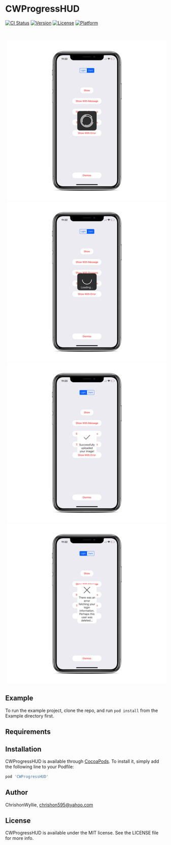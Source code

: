 # CWProgressHUD

[![CI Status](http://img.shields.io/travis/ChrishonWyllie/CWProgressHUD.svg?style=flat)](https://travis-ci.org/ChrishonWyllie/CWProgressHUD)
[![Version](https://img.shields.io/cocoapods/v/CWProgressHUD.svg?style=flat)](http://cocoapods.org/pods/CWProgressHUD)
[![License](https://img.shields.io/cocoapods/l/CWProgressHUD.svg?style=flat)](http://cocoapods.org/pods/CWProgressHUD)
[![Platform](https://img.shields.io/cocoapods/p/CWProgressHUD.svg?style=flat)](http://cocoapods.org/pods/CWProgressHUD)



<br />
<br />
<div id="images">
  <img style="display: inline; margin: 0 5px;" src="Github Images/dark-show_iphonexspacegrey_portrait.png" width=“120" height=“320" />
  <img style="display: inline; margin: 0 5px;" src="Github Images/dark-show-with-progres_iphonexspacegrey_portrait.png" width=“120" height=“320" />
  <img style="display: inline; margin: 0 5px;" src="Github Images/light-show-success-with-message_iphonexspacegrey_portrait.png" width=“120" height=“320" />
  <img style="display: inline; margin: 0 5px;" src="Github Images/light-show-error-with-message_iphonexspacegrey_portrait.png" width=“120" height=“320" />
</div>



## Example

To run the example project, clone the repo, and run `pod install` from the Example directory first.

## Requirements

## Installation

CWProgressHUD is available through [CocoaPods](http://cocoapods.org). To install
it, simply add the following line to your Podfile:

```ruby
pod 'CWProgressHUD'
```

## Author

ChrishonWyllie, chrishon595@yahoo.com

## License

CWProgressHUD is available under the MIT license. See the LICENSE file for more info.
